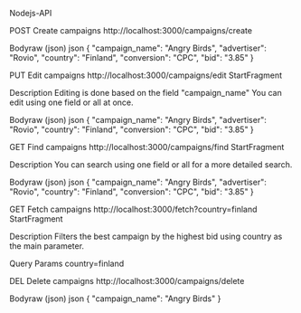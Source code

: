 Nodejs-API

POST
Create campaigns
http://localhost:3000/campaigns/create

Bodyraw (json)
json
{
  "campaign_name": "Angry Birds",
  "advertiser": "Rovio",
  "country": "Finland",
  "conversion": "CPC",
  "bid": "3.85"
}

PUT
Edit campaigns
http://localhost:3000/campaigns/edit
StartFragment

Description
Editing is done based on the field "campaign_name"
You can edit using one field or all at once.

Bodyraw (json)
json
{
  "campaign_name": "Angry Birds",
  "advertiser": "Rovio",
  "country": "Finland",
  "conversion": "CPC",
  "bid": "3.85"
}

GET
Find campaigns
http://localhost:3000/campaigns/find
StartFragment

Description
You can search using one field or all for a more detailed search.

Bodyraw (json)
json
{
  "campaign_name": "Angry Birds",
  "advertiser": "Rovio",
  "country": "Finland",
  "conversion": "CPC",
  "bid": "3.85"
}

GET
Fetch campaigns
http://localhost:3000/fetch?country=finland
StartFragment

Description
Filters the best campaign by the highest bid using country as the main parameter.

Query Params
country=finland

DEL
Delete campaigns
http://localhost:3000/campaigns/delete

Bodyraw (json)
json
{
  "campaign_name": "Angry Birds"
}
